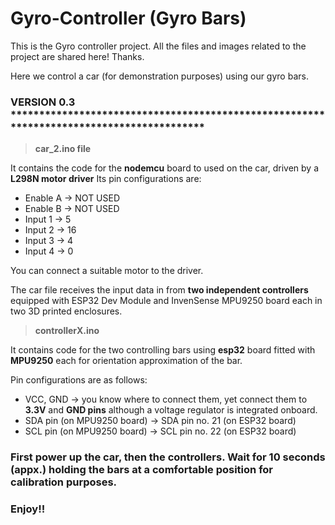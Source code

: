 # Gyro-Controller (Gyro Bars)
This is the Gyro controller project. All the files and images related to the project are shared here! Thanks.

Here we control a car (for demonstration purposes) using our gyro bars.

###  VERSION 0.3  *****************************************************************************************


> **car_2.ino file**

It contains the code for the __nodemcu__ board to used on the car, driven by a __L298N motor driver__
Its pin configurations are:
  - Enable A -> NOT USED
  - Enable B -> NOT USED
  - Input 1  -> 5
  - Input 2  -> 16
  - Input 3  -> 4
  - Input 4  -> 0
  
You can connect a suitable motor to the driver.

The car file receives the input data in from **two independent controllers** equipped with ESP32 Dev Module and InvenSense MPU9250 board each in two 3D printed enclosures.

> **controllerX.ino**

It contains code for the two controlling bars using __esp32__ board fitted with __MPU9250__ each for orientation approximation of the bar.

Pin configurations are as follows:
  - VCC, GND -> you know where to connect them, yet connect them to **3.3V** and **GND pins** although a voltage regulator is integrated onboard.
  - SDA pin (on MPU9250 board) -> SDA pin no. 21 (on ESP32 board)
  - SCL pin (on MPU9250 board) -> SCL pin no. 22 (on ESP32 board)
  
### First power up the car, then the controllers. Wait for 10 seconds (appx.) holding the bars at a comfortable position for calibration purposes.
### Enjoy!!
